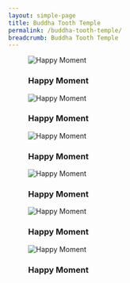 ```yaml
---
layout: simple-page
title: Buddha Tooth Temple
permalink: /buddha-tooth-temple/
breadcrumb: Buddha Tooth Temple
---
```


<style>
	@import "/vintalight/style.css";
</style>
<script src="/vintalight/script.js"></script>

<section class="vintalight" id="vintalight">
  <figure class="vintalight__container">
      <div class="vintalight__container__photo">
          <img class="vintalight__container__photo__img" src="https://images.pexels.com/photos/69969/pexels-photo-69969.jpeg?w=1260&amp;h=750&amp;auto=compress&amp;cs=tinysrgb"
              alt="Happy Moment">
      </div>
      <figcaption class="vintalight__container__caption">
          <h3 class="vintalight__container__caption__text">Happy Moment</h3>
      </figcaption>
  </figure>
  <figure class="vintalight__container">
      <div class="vintalight__container__photo">
          <img class="vintalight__container__photo__img" src="https://images.pexels.com/photos/247929/pexels-photo-247929.jpeg?h=350&amp;auto=compress&amp;cs=tinysrgb"
              alt="Happy Moment">
      </div>
      <figcaption class="vintalight__container__caption">
          <h3 class="vintalight__container__caption__text">Happy Moment</h3>
      </figcaption>
  </figure>
  <figure class="vintalight__container">
      <div class="vintalight__container__photo">
          <img class="vintalight__container__photo__img" src="https://images.pexels.com/photos/92866/pexels-photo-92866.jpeg?h=350&amp;auto=compress&amp;cs=tinysrgb"
              alt="Happy Moment">
      </div>
      <figcaption class="vintalight__container__caption">
          <h3 class="vintalight__container__caption__text">Happy Moment</h3>
      </figcaption>
  </figure>
  <figure class="vintalight__container">
      <div class="vintalight__container__photo">
          <img class="vintalight__container__photo__img" src="https://images.pexels.com/photos/331986/pexels-photo-331986.jpeg?h=350&amp;auto=compress&amp;cs=tinysrgb"
              alt="Happy Moment">
      </div>
      <figcaption class="vintalight__container__caption">
          <h3 class="vintalight__container__caption__text">Happy Moment</h3>
      </figcaption>
  </figure>
  <figure class="vintalight__container">
      <div class="vintalight__container__photo">
          <img class="vintalight__container__photo__img" src="https://images.pexels.com/photos/296649/pexels-photo-296649.jpeg?h=350&amp;auto=compress&amp;cs=tinysrgb"
              alt="Happy Moment">
      </div>
      <figcaption class="vintalight__container__caption">
          <h3 class="vintalight__container__caption__text">Happy Moment</h3>
      </figcaption>
  </figure>
  <figure class="vintalight__container">
      <div class="vintalight__container__photo">
          <img class="vintalight__container__photo__img" src="https://images.pexels.com/photos/219776/pexels-photo-219776.jpeg?h=350&amp;auto=compress&amp;cs=tinysrgb"
              alt="Happy Moment">
      </div>
      <figcaption class="vintalight__container__caption">
          <h3 class="vintalight__container__caption__text">Happy Moment</h3>
      </figcaption>
  </figure>
</section>